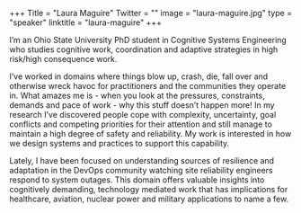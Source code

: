 +++
Title = "Laura Maguire"
Twitter = ""
image = "laura-maguire.jpg"
type = "speaker"
linktitle = "laura-maguire"
+++

I’m an Ohio State University PhD student in Cognitive Systems Engineering who studies cognitive work, coordination and adaptive strategies in high risk/high consequence work.

I’ve worked in domains where things blow up, crash, die, fall over and otherwise wreck havoc for practitioners and the communities they operate in. What amazes me is - when you look at the pressures, constraints, demands and pace of work - why this stuff doesn’t happen more! In my research I’ve discovered people cope with complexity, uncertainty, goal conflicts and competing priorities for their attention and still manage to maintain a high degree of safety and reliability. My work is interested in how we design systems and practices to support this capability.

Lately, I have been focused on understanding sources of resilience and adaptation in the DevOps community watching site reliability engineers respond to system outages. This domain offers valuable insights into cognitively demanding, technology mediated work that has implications for healthcare, aviation, nuclear power and military applications to name a few.
